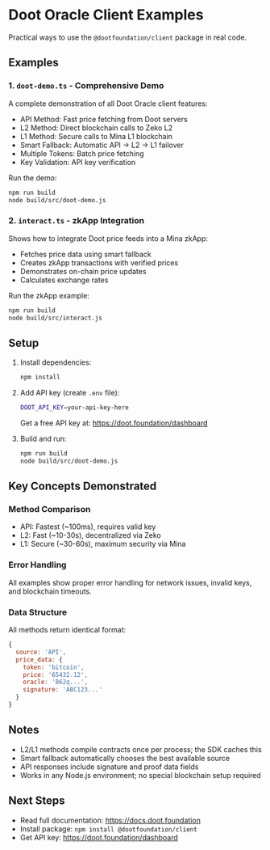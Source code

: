 # Doot Oracle Client Examples

Practical ways to use the `@dootfoundation/client` package in real code.

## Examples

### 1. `doot-demo.ts` - Comprehensive Demo
A complete demonstration of all Doot Oracle client features:

- API Method: Fast price fetching from Doot servers
- L2 Method: Direct blockchain calls to Zeko L2
- L1 Method: Secure calls to Mina L1 blockchain
- Smart Fallback: Automatic API → L2 → L1 failover
- Multiple Tokens: Batch price fetching
- Key Validation: API key verification

Run the demo:
```bash
npm run build
node build/src/doot-demo.js
```

### 2. `interact.ts` - zkApp Integration
Shows how to integrate Doot price feeds into a Mina zkApp:

- Fetches price data using smart fallback
- Creates zkApp transactions with verified prices
- Demonstrates on-chain price updates
- Calculates exchange rates

Run the zkApp example:
```bash
npm run build
node build/src/interact.js
```

## Setup

1. Install dependencies:
   ```bash
   npm install
   ```

2. Add API key (create `.env` file):
   ```bash
   DOOT_API_KEY=your-api-key-here
   ```
   Get a free API key at: https://doot.foundation/dashboard

3. Build and run:
   ```bash
   npm run build
   node build/src/doot-demo.js
   ```

## Key Concepts Demonstrated

### Method Comparison
- API: Fastest (~100ms), requires valid key
- L2: Fast (~10-30s), decentralized via Zeko
- L1: Secure (~30-60s), maximum security via Mina

### Error Handling
All examples show proper error handling for network issues, invalid keys, and blockchain timeouts.

### Data Structure
All methods return identical format:
```javascript
{
  source: 'API',
  price_data: {
    token: 'bitcoin',
    price: '65432.12',
    oracle: 'B62q...',
    signature: 'ABC123...'
  }
}
```

## Notes

- L2/L1 methods compile contracts once per process; the SDK caches this
- Smart fallback automatically chooses the best available source
- API responses include signature and proof data fields
- Works in any Node.js environment; no special blockchain setup required

## Next Steps

- Read full documentation: https://docs.doot.foundation
- Install package: `npm install @dootfoundation/client`
- Get API key: https://doot.foundation/dashboard
